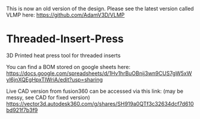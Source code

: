 This is now an old version of the design. Please see the latest version called VLMP here: https://github.com/AdamV3D/VLMP

# Threaded-Insert-Press
3D Printed heat press tool for threaded inserts

You can find a BOM stored on google sheets here:
    https://docs.google.com/spreadsheets/d/1Hv1hrBuOBnij3wn9CUS7gW5xWyl6jnXQEgHpxTIWriA/edit?usp=sharing

Live CAD version from fusion360 can be accessed via this link: (may be messy, see CAD for fixed version)
    https://vector3d.autodesk360.com/g/shares/SH919a0QTf3c32634dcf7d610bd921f7b3f9
